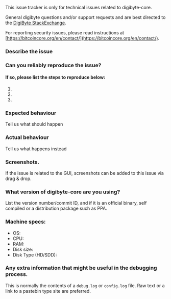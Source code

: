 <!--- Remove sections that do not apply -->

This issue tracker is only for technical issues related to digibyte-core.

General digibyte questions and/or support requests and are best directed to the [DigiByte StackExchange](https://digibyte.stackexchange.com).

For reporting security issues, please read instructions at [https://bitcoincore.org/en/contact/](https://bitcoincore.org/en/contact/).

### Describe the issue

### Can you reliably reproduce the issue?
#### If so, please list the steps to reproduce below:
1.
2.
3.

### Expected behaviour
Tell us what should happen

### Actual behaviour
Tell us what happens instead

### Screenshots.
If the issue is related to the GUI, screenshots can be added to this issue via drag & drop.

### What version of digibyte-core are you using?
List the version number/commit ID, and if it is an official binary, self compiled or a distribution package such as PPA.

### Machine specs:
- OS:
- CPU:
- RAM:
- Disk size:
- Disk Type (HD/SDD):

### Any extra information that might be useful in the debugging process.
This is normally the contents of a `debug.log` or `config.log` file. Raw text or a link to a pastebin type site are preferred.
